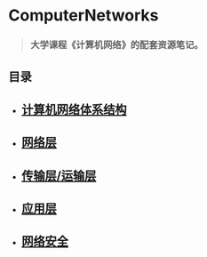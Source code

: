 # ComputerNetworks

>### 大学课程《计算机网络》的配套资源笔记。

## 目录

- ## <a href="md/计算机网络体系结构.md">计算机网络体系结构</a>

- ## <a href="md/网络层详解.md">网络层</a>

- ## <a href="md/传输层/运输层详解.md">传输层/运输层</a>

- ## <a href="md/应用层详解.md">应用层</a>

- ## <a href="md/网络安全.md">网络安全</a>

